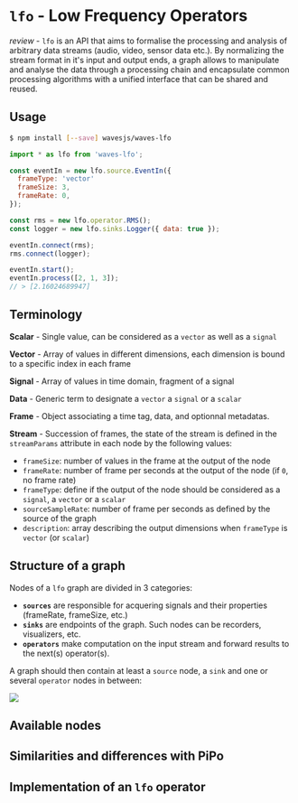 # `lfo` - Low Frequency Operators

_review_ - `lfo` is an API that aims to formalise the processing and analysis of arbitrary data streams (audio, video, sensor data etc.). By normalizing the stream format in it's input and output ends, a graph allows to manipulate and analyse the data through a processing chain and encapsulate common processing algorithms with a unified interface that can be shared and reused.

## Usage

```sh
$ npm install [--save] wavesjs/waves-lfo
```

```js
import * as lfo from 'waves-lfo';

const eventIn = new lfo.source.EventIn({ 
  frameType: 'vector' 
  frameSize: 3, 
  frameRate: 0,
});

const rms = new lfo.operator.RMS();
const logger = new lfo.sinks.Logger({ data: true });

eventIn.connect(rms);
rms.connect(logger);

eventIn.start();
eventIn.process([2, 1, 3]);
// > [2.16024689947]
```

## Terminology

__Scalar__ - Single value, can be considered as a `vector` as well as a `signal`

__Vector__ - Array of values in different dimensions, each dimension is 
bound to a specific index in each frame

__Signal__ - Array of values in time domain, fragment of a signal

__Data__ - Generic term to designate a `vector` a `signal` or a `scalar`

__Frame__ - Object associating a time tag, data, and optionnal metadatas.

__Stream__ - Succession of frames, the state of the stream is defined in the `streamParams` attribute in each node by the following values:
- `frameSize`: number of values in the frame at the output of the node
- `frameRate`: number of frame per seconds at the output of the node (if `0`, no frame rate)
- `frameType`: define if the output of the node should be considered as a `signal`, a `vector` or a `scalar`
- `sourceSampleRate`: number of frame per seconds as defined by the source of the graph
- `description`: array describing the output dimensions when `frameType` is `vector` (or `scalar`)

## Structure of a graph

Nodes of a `lfo` graph are divided in 3 categories:

- **`sources`** are responsible for acquering signals and their properties (frameRate, frameSize, etc.)
- **`sinks`** are endpoints of the graph. Such nodes can be recorders, visualizers, etc.
- **`operators`** make computation on the input stream and forward results to the next(s) operator(s).

A graph should then contain at least a `source` node, a `sink` and one or several `operator` nodes in between:


![](https://dl.dropboxusercontent.com/u/606131/lfo.png)


## Available nodes

## Similarities and differences with PiPo

## Implementation of an `lfo` operator

<!--
```js
// @todo - update
class Multiplier extends BaseLfo {
  constructor(options) {
    // define the default value for the `factor` parameter, and allow to 
    // override with the given `options`
    super({ factor: 1 }, options);

    // create a `float` parameter for the `factor` parameter, as a `static`
    // parameter the value of the parameter can be changed without 
    // reinitializing the node and its children
    this.addFloatParam('factor', -Infinity, +Infinity, 'static');
  }

  process(time, frame, metadata) {
    const frameSize = this.streamParams.frameSize;
    const factor = this.getParam('factor');

    // copy input value in `outFrame` and perform operations
    for (let i = 0; i < frameSize; i++)
      this.outFrame[i] = frame[i];

    // forward time and metadata to the children nodes
    this.time = time;
    this.metadata = metadata;

    this.output();
  }
}

const multiplier = new Multiplier({ factor: 4 });
```
-->

